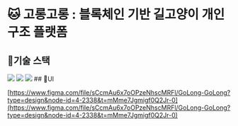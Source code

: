 # 🐱 고롱고롱 : 블록체인 기반 길고양이 개인 구조 플랫폼

## 📍기술 스택

<img src="https://img.shields.io/badge/react-61DAFB?style=for-the-badge&logo=react&logoColor=black"> 
<img src="https://img.shields.io/badge/typescript-white?style=for-the-badge&logo=typescript&logoColor=3178C6">
<img src="https://img.shields.io/badge/Redux-764ABC?style=for-the-badge&logo=Redux&logoColor=purple">
## 📍UI

[https://www.figma.com/file/sCcmAu6x7oOPzeNhscMRFl/GoLong-GoLong?type=design&node-id=4-2338&t=mMme7Jgmigf0Q2Jr-0](https://www.figma.com/file/sCcmAu6x7oOPzeNhscMRFl/GoLong-GoLong?type=design&node-id=4-2338&t=mMme7Jgmigf0Q2Jr-0)
